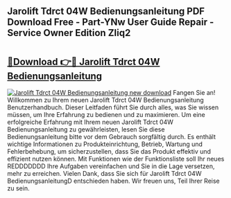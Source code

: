 ## Jarolift Tdrct 04W Bedienungsanleitung PDF Download Free - Part-YNw User Guide Repair - Service Owner Edition ZIiq2

# <h2><a href="http://df4t92u.blite.top/?on=Jarolift+Tdrct+04W+Bedienungsanleitung">🔗Download 👉🔴 Jarolift Tdrct 04W Bedienungsanleitung</a></h2>

[![Jarolift Tdrct 04W Bedienungsanleitung new download](https://i.imgur.com/lujVjoI.png)](http://df4t92u.blite.top/?on=Jarolift+Tdrct+04W+Bedienungsanleitung)
Fangen Sie an! Willkommen zu Ihrem neuen Jarolift Tdrct 04W Bedienungsanleitung Benutzerhandbuch. Dieser Leitfaden führt Sie durch alles, was Sie wissen müssen, um Ihre Erfahrung zu bedienen und zu maximieren. Um eine erfolgreiche Erfahrung mit Ihrem neuen Jarolift Tdrct 04W Bedienungsanleitung zu gewährleisten, lesen Sie diese Bedienungsanleitung bitte vor dem Gebrauch sorgfältig durch. Es enthält wichtige Informationen zu Produkteinrichtung, Betrieb, Wartung und Fehlerbehebung, um sicherzustellen, dass Sie das Produkt effektiv und effizient nutzen können. Mit Funktionen wie der Funktionsliste soll Ihr neues REDDDDDDD Ihre Aufgaben vereinfachen und Sie in die Lage versetzen, mehr zu erreichen. Vielen Dank, dass Sie sich für Jarolift Tdrct 04W BedienungsanleitungD entschieden haben. Wir freuen uns, Teil Ihrer Reise zu sein.
